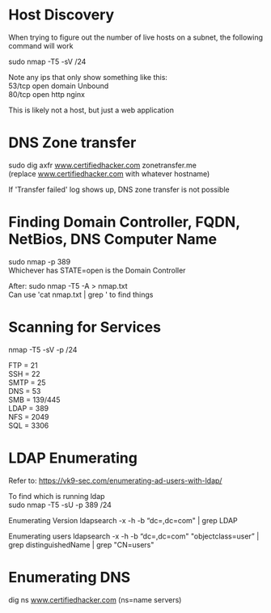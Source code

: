 # Host Discovery

When trying to figure out the number of live hosts on a subnet, the following command will work<br/>

sudo nmap -T5 -sV <ip>/24<br/>

Note any ips that only show something like this:<br/>
53/tcp open  domain  Unbound<br/>
80/tcp open  http    nginx<br/>

This is likely not a host, but just a web application

# DNS Zone transfer

sudo dig axfr www.certifiedhacker.com zonetransfer.me<br/>
(replace www.certifiedhacker.com with whatever hostname)<br/>

If 'Transfer failed' log shows up, DNS zone transfer is not possible

# Finding Domain Controller, FQDN, NetBios, DNS Computer Name

sudo nmap -p 389 <target><br/>
Whichever has STATE=open is the Domain Controller

After:
sudo nmap -T5 -A <ip> > nmap.txt<br/>
Can use 'cat nmap.txt | grep <keyword>' to find things

# Scanning for Services
nmap -T5 -sV -p <port> <ip>/24

FTP = 21<br/>
SSH = 22<br/>
SMTP = 25<br/>
DNS = 53<br/>
SMB = 139/445<br/>
LDAP = 389<br/>
NFS = 2049<br/>
SQL = 3306<br/>

# LDAP Enumerating
Refer to: https://vk9-sec.com/enumerating-ad-users-with-ldap/

To find which is running ldap<br/>
sudo nmap -T5 -sU -p 389 <ip>/24

Enumerating Version
ldapsearch -x -h <target-ip> -b “dc=<domainController>,dc=com" | grep LDAP

Enumerating users
ldapsearch -x -h <target-ip> -b “dc=<domainController>,dc=com" "objectclass=user” | grep distinguishedName | grep "CN=users"

# Enumerating DNS
dig ns www.certifiedhacker.com (ns=name servers)
